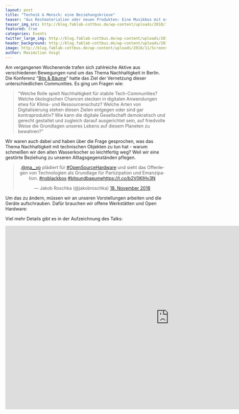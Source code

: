 ```yaml
---
layout: post
title: "Technik & Mensch: eine Beziehungskriese"
teaser: "Aus Restmaterialien oder neuen Produkten: Eine Musikbox mit erstklassigem Sound ist schnell gebaut - eine Anleitung."
teaser_img_src: http://blog.fablab-cottbus.de/wp-content/uploads/2018/11/Screenshot-2018-11-19-13.51.17-1080x675.png
featured: true
categories: Events
twitter_large_img: http://blog.fablab-cottbus.de/wp-content/uploads/2018/11/Screenshot-2018-11-19-13.51.17-1080x675.png
header_background: http://blog.fablab-cottbus.de/wp-content/uploads/2018/11/Screenshot-2018-11-19-13.51.17-1080x675.png
image: http://blog.fablab-cottbus.de/wp-content/uploads/2018/11/Screenshot-2018-11-19-13.51.17-1080x675.png
author: Maximilian Voigt
---
```

Am vergangenen Wochenende trafen sich zahlreiche Aktive aus verschiedenen Bewegungen rund um das Thema Nachhaltigkeit in Berlin. Die Konferenz "<a href="https://bits-und-baeume.org/de" rel="noopener" target="_blank">Bits & Bäume</a>" hatte das Ziel der Vernetzung dieser unterschiedlichen Communities. Es ging um Fragen wie:

<blockquote>"Welche Rolle spielt Nachhaltigkeit für stabile Tech-Communities? Welche ökologischen Chancen stecken in digitalen Anwendungen etwa für Klima- und Ressourcenschutz? Welche Arten von Digitalisierung stehen diesen Zielen entgegen oder sind gar kontraproduktiv? Wie kann die digitale Gesellschaft demokratisch und gerecht gestaltet und zugleich darauf ausgerichtet sein, auf friedvolle Weise die Grundlagen unseres Lebens auf diesem Planeten zu bewahren?"</blockquote>

Wir waren auch dabei und haben über die Frage gesprochen, was das Thema Nachhaltigkeit mit technischen Objekten zu tun hat - warum schmeißen wir den alten Wasserkocher so leichtfertig weg? Weil wir eine gestörte Beziehung zu unseren Alltagsgegenständen pflegen.

<center><blockquote class="twitter-tweet" data-lang="de"><p lang="de" dir="ltr">.<a href="https://twitter.com/ma__vo?ref_src=twsrc%5Etfw">@ma__vo</a> plädiert für <a href="https://twitter.com/hashtag/OpenSourceHardware?src=hash&amp;ref_src=twsrc%5Etfw">#OpenSourceHardware</a> und sieht das Offenlegen von Technologien als Grundlage für Partizipation und Emanzipation. <a href="https://twitter.com/hashtag/noblackbox?src=hash&amp;ref_src=twsrc%5Etfw">#noblackbox</a> <a href="https://twitter.com/hashtag/bitsundbaeume?src=hash&amp;ref_src=twsrc%5Etfw">#bitsundbaeume</a><a href="https://t.co/b2V0KlHv3N">https://t.co/b2V0KlHv3N</a></p>&mdash; Jakob Roschka (@jakobroschka) <a href="https://twitter.com/jakobroschka/status/1064132099651919873?ref_src=twsrc%5Etfw">18. November 2018</a></blockquote></center>
<script async src="https://platform.twitter.com/widgets.js" charset="utf-8"></script>


Um das zu ändern, müssen wir an unseren Vorstellungen arbeiten und die Geräte aufschrauben. Dafür brauchen wir offene Werkstätten und Open Hardware:

Viel mehr Details gibt es in der Aufzeichnung des Talks:

<div class="video"><iframe width="1024" height="576" src="https://media.ccc.de/v/bub2018-116-technik_entdecken_-_durch_offene_werkstatten_projekte/oembed" frameborder="0" allowfullscreen></iframe></div>




